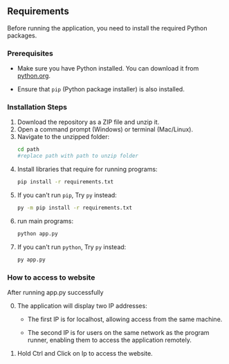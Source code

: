 ## Requirements

Before running the application, you need to install the required Python packages.

### Prerequisites

- Make sure you have Python installed. You can download it from [python.org](https://www.python.org/downloads/).

- Ensure that `pip` (Python package installer) is also installed.

### Installation Steps

1. Download the repository as a ZIP file and unzip it.
2. Open a command prompt (Windows) or terminal (Mac/Linux).
3. Navigate to the unzipped folder:
   ```bash
   cd path
   #replace path with path to unzip folder
4. Install libraries that require for running programs:
   ```bash
   pip install -r requirements.txt
5. If you can't run `pip`, Try `py` instead:
   ```bash
   py -m pip install -r requirements.txt
   
6. run main programs:
   ```bash
   python app.py

7. If you can't run `python`, Try `py` instead:
   ```bash
   py app.py

### How to access to website
After running app.py successfully

0. The application will display two IP addresses:
   
      - The first IP is for localhost, allowing access from the same machine.
        
      - The second IP is for users on the same network as the program runner, enabling them to access the application remotely.

1. Hold Ctrl and Click on Ip to access the website.
